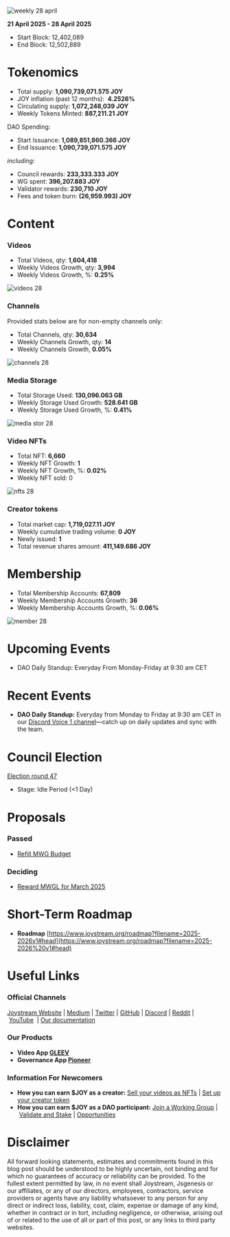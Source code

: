 ![weekly 28 april](https://github.com/user-attachments/assets/a5691d9a-2de5-4e80-8092-6eae4dbe29fb)

**21 April 2025 - 28 April 2025**

- Start Block: 12,402,089
- End Block: 12,502,889

# Tokenomics

- Total supply: **1,090,739,071.575 JOY**
- JOY inflation (past 12 months):  **4.2526%**
- Circulating supply: **1,072,248,039 JOY**
- Weekly Tokens Minted: **887,211.21 JOY**

DAO Spending:

- Start Issuance: **1,089,851,860.366 JOY**
- End Issuance: **1,090,739,071.575 JOY**

*including:*

- Council rewards: **233,333.333 JOY**
- WG spent: **396,207.883 JOY**
- Validator rewards: **230,710 JOY**
- Fees and token burn: **(26,959.993) JOY**

# **Content**

### Videos

- Total Videos, qty: **1,604,418**
- Weekly Videos Growth, qty: **3,994**
- Weekly Videos Growth, %: **0.25%**

![videos 28](https://github.com/user-attachments/assets/1213f251-17ac-48d8-ad04-c90f8d82c46f)

### Channels

Provided stats below are for non-empty channels only:

- Total Channels, qty: **30,634**
- Weekly Channels Growth, qty: **14**
- Weekly Channels Growth, **0.05%**

![channels 28](https://github.com/user-attachments/assets/b0d8ba44-fe2c-4373-bbbc-cd805f4450b0)

### Media Storage

- Total Storage Used: **130,096.063 GB**
- Weekly Storage Used Growth: **528.641 GB**
- Weekly Storage Used Growth, %: **0.41%**

![media stor 28](https://github.com/user-attachments/assets/14dcdc3c-41cb-4924-839a-be2f2da36533)

### Video NFTs

- Total NFT: **6,660**
- Weekly NFT Growth: **1**
- Weekly NFT Growth, %: **0.02%**
- Weekly NFT sold: 0

![nfts 28](https://github.com/user-attachments/assets/5a875270-522d-48ce-ad68-ef1c987e798f)

### Creator tokens

- Total market cap: **1,719,027.11 JOY**
- Weekly cumulative trading volume: **0 JOY**
- Newly issued: **1**
- Total revenue shares amount: **411,149.686 JOY**

# **Membership**

- Total Membership Accounts: **67,809**
- Weekly Membership Accounts Growth: **36**
- Weekly Membership Accounts Growth, %: **0.06%**

![member 28](https://github.com/user-attachments/assets/39a78003-82b9-45a1-80a7-2fe940f9e1b9)

# **Upcoming Events**

- DAO Daily Standup: Everyday From Monday-Friday at 9:30 am CET

# **Recent Events**

- **DAO Daily Standup:** Everyday from Monday to Friday at 9:30 am CET in our [Discord Voice 1 channel](https://discord.gg/NaNzysB5YZ)—catch up on daily updates and sync with the team.

# **Council Election**

[Election round 47](https://pioneerapp.xyz/#/election)

- Stage: Idle Period (<1 Day)

# Proposals

### Passed

- [Refill MWG Budget](https://pioneerapp.xyz/#/proposals/preview/1120)

### Deciding

- [Reward MWGL for March 2025](https://pioneerapp.xyz/#/proposals/preview/1123)

# **Short-Term Roadmap**

- **Roadmap** [https://www.joystream.org/roadmap?filename=2025-2026v1#head](https://www.joystream.org/roadmap?filename=2025-2026%20v1#head)

# **Useful Links**

### **Official Channels**

[Joystream Website](https://www.joystream.org/) | [Medium](https://blog.joystream.org/) | [Twitter](https://twitter.com/JoystreamDAO/) | [GitHub](https://github.com/Joystream) | [Discord](https://discord.com/invite/DE9UN3YpRP) | [Reddit](https://www.reddit.com/r/joystream_dao/) | [YouTube](https://www.youtube.com/@joystream8627)  | [Our documentation](https://handbook.joystream.org/)

### **Our Products**

- **Video App [GLEEV](https://gleev.xyz/)**
- **Governance App [Pioneer](https://pioneerapp.xyz/)**

### **Information For Newcomers**

- **How you can earn $JOY as a creator:** [Sell your videos as NFTs](https://www.joystream.org/ru/#video-nfts) | [Set up your creator token](https://www.joystream.org/ru/#creator-tokens)
- **How you can earn $JOY as a DAO participant:** [Join a Working Group](https://pioneerapp.xyz/#/working-groups/openings) | [Validate and Stake](https://handbook.joystream.org/system/nomination) | [Opportunities](https://discord.com/channels/811216481340751934/1119240044830527529)

# **Disclaimer**

All forward looking statements, estimates and commitments found in this blog post should be understood to be highly uncertain, not binding and for which no guarantees of accuracy or reliability can be provided. To the fullest extent permitted by law, in no event shall Joystream, Jsgenesis or our affiliates, or any of our directors, employees, contractors, service providers or agents have any liability whatsoever to any person for any direct or indirect loss, liability, cost, claim, expense or damage of any kind, whether in contract or in tort, including negligence, or otherwise, arising out of or related to the use of all or part of this post, or any links to third party websites.
